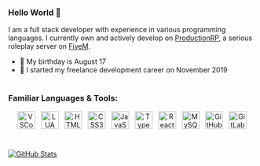 ### Hello World 👋
I am a full stack developer with experience in various programming languages. I currently own and actively develop on <a href='https://www.productionrp.net/'>ProductionRP</a>, a serious roleplay server on <a href="https://fivem.net">FiveM</a>.

* 🎂 My birthday is August 17
* 📅 I started my freelance development career on November 2019

#
### Familiar Languages & Tools:
<p align="center">
    <a href="https://code.visualstudio.com/"><img width="36" alt="VSCode" src="https://cdn.jsdelivr.net/gh/devicons/devicon/icons/vscode/vscode-original.svg" draggable="false" /></a>
    &nbsp;
    <a href="https://lua.org/"><img width="36" alt="LUA" src="https://cdn.jsdelivr.net/gh/devicons/devicon/icons/lua/lua-plain-wordmark.svg" draggable="false" /></a>
    &nbsp;
    <a href="https://html.com/"><img width="36" alt="HTML5" src="https://cdn.jsdelivr.net/gh/devicons/devicon/icons/html5/html5-original-wordmark.svg" draggable="false" /></a>
    &nbsp;
    <a href="https://www.css3.com/"><img width="36" alt="CSS3" src="https://cdn.jsdelivr.net/gh/devicons/devicon/icons/css3/css3-original-wordmark.svg" draggable="false" /></a>
    &nbsp;
    <a href="https://www.javascript.com/"><img width="36" alt="JavaScript" src="https://cdn.jsdelivr.net/gh/devicons/devicon/icons/javascript/javascript-original.svg" draggable="false" /></a>
    &nbsp;
    <a href="https://www.typescriptlang.org/"><img width="36" alt="TypeScript" src="https://cdn.jsdelivr.net/gh/devicons/devicon/icons/typescript/typescript-original.svg" draggable="false" /></a>
    &nbsp;
    <a href="https://www.reactjs.org/"><img width="36" alt="React" src="https://cdn.jsdelivr.net/gh/devicons/devicon/icons/react/react-original.svg" draggable="false" /></a>
    &nbsp;
    <a href="https://www.mysql.com/"><img width="36" alt="MySQL" src="https://cdn.jsdelivr.net/gh/devicons/devicon/icons/mysql/mysql-original.svg" draggable="false" /></a>
    &nbsp;
    <a href="https://www.github.com/"><img width="36" alt="GitHub" src="https://cdn.jsdelivr.net/gh/devicons/devicon/icons/github/github-original.svg" draggable="false" /></a>
    &nbsp;
    <a href="https://www.gitlab.com/"><img width="36" alt="GitLab" src="https://cdn.jsdelivr.net/gh/devicons/devicon/icons/gitlab/gitlab-original.svg" draggable="false" /></a>
</p>

#
[![GitHub Stats](https://github-readme-stats.vercel.app/api?username=GhostDaGhost&count_private=true&show_icons=true&theme=dracula)](https://github.com/anuraghazra/github-readme-stats)
